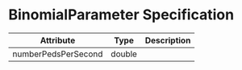 # BinomialParameter Specification

<!---
@author Aleksandar Ivanov(ivanov0@hm.edu)
-->

| Attribute | Type | Description |
|:---------:|:----:|:-----------:|
numberPedsPerSecond | double |
